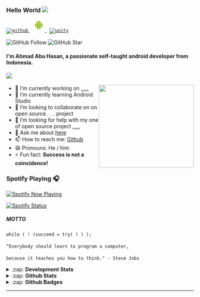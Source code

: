 <!--### Hi there 👋-->
### Hello World <img src="https://github.com/eby8zevin/eby8zevin/blob/main/assets/Hi.gif" width="29px">

<!--
**eby8zevin/eby8zevin** is a ✨ _special_ ✨ repository because its `README.md` (this file) appears on your GitHub profile.

Here are some ideas to get you started:
-->

<p align="left">
  <a href="https://github.com/eby8zevin" target="_blank">
    <code><img src="https://github.com/eby8zevin/eby8zevin/blob/main/assets/GitHub.png" alt="github" width="33" height="33"/></code>
  </a>
  &nbsp;
  <a href="https://github.com/eby8zevin/QRBarcode" target="_blank">
    <code><img src="https://raw.githubusercontent.com/devicons/devicon/master/icons/android/android-original-wordmark.svg" alt="android" width="33" height="33"/></code>
  </a>
  &nbsp;
  <a href="https://github.com/eby8zevin/unity-ARMarker" target="_blank">
    <code><img src="https://www.vectorlogo.zone/logos/unity3d/unity3d-icon.svg" alt="unity" width="33" height="33"/></code>
  </a>
</p>

![GitHub Follow](https://img.shields.io/github/followers/eby8zevin.svg?style=social&label=Follow)
![GitHub Star](https://img.shields.io/github/stars/eby8zevin?affiliations=OWNER%2CCOLLABORATOR&style=social&label=Star)

#### I'm Ahmad Abu Hasan, a passionate self-taught android developer from Indonesia.

![](https://komarev.com/ghpvc/?username=eby8zevin&color=brightgreen&label=Profile+Views)

<a href="https://github.com/eby8zevin">
  <code><img src="https://github.com/eby8zevin/eby8zevin/blob/main/assets/Octocat.png" width="255" height="222" align='right'></code>
</a>

- 🔭 I’m currently working on [. . .](https://github.com/eby8zevin)
- 🌱 I’m currently learning Android Studio
- 👯 I’m looking to collaborate on on open source . . . project
- 🤔 I’m looking for help with my one of open source project [. . .](https://github.com/eby8zevin)
- 💬 Ask me about [here](https://github.com/eby8zevin/eby8zevin/issues)
- 📫 How to reach me: [Github](https://github.com/eby8zevin)
- 😄 Pronouns: He / him
- ⚡ Fun fact: **Success is not a coincidence!**

### Spotify Playing 🎧

[<img src="https://spotify-now-playing-ahmadabuhasan.vercel.app/api/spotify-playing" alt="Spotify Now Playing" width="350" />](https://open.spotify.com/user/gr3y7pr12w9ol2dy2ccdb10e7)

[<img src="https://readme-spotify-status-ahmadabuhasan.vercel.app/api/run-spotify-status" alt="Spotify Status" width="350" />](https://open.spotify.com/user/gr3y7pr12w9ol2dy2ccdb10e7)

##### MOTTO
```
while ( ! (succeed = try( ) ) );

“Everybody should learn to program a computer, 

because it teaches you how to think." - Steve Jobs
```

<details>
  <summary> :zap: <b>Development Stats</b> </summary>
  
  ![Waka Readme](https://github.com/eby8zevin/eby8zevin/workflows/Waka%20Readme/badge.svg)
<!--START_SECTION:waka-->
![Lines of code](https://img.shields.io/badge/From%20Hello%20World%20I%27ve%20Written-195%20Thousand%20lines%20of%20code-blue)

**🐱 My GitHub Data** 

> 🏆 1,144 Contributions in the Year 2022
 > 
> 📦 306.2 kB Used in GitHub's Storage 
 > 
> 🚫 Not Opted to Hire
 > 
> 📜 89 Public Repositories 
 > 
> 🔑 1 Private Repository 
 > 
**I'm a Night 🦉** 

```text
🌞 Morning    599 commits    ██████░░░░░░░░░░░░░░░░░░░   26.24% 
🌆 Daytime    487 commits    █████░░░░░░░░░░░░░░░░░░░░   21.33% 
🌃 Evening    895 commits    █████████░░░░░░░░░░░░░░░░   39.2% 
🌙 Night      302 commits    ███░░░░░░░░░░░░░░░░░░░░░░   13.23%

```
📅 **I'm Most Productive on Wednesday** 

```text
Monday       201 commits    ██░░░░░░░░░░░░░░░░░░░░░░░   8.8% 
Tuesday      255 commits    ██░░░░░░░░░░░░░░░░░░░░░░░   11.17% 
Wednesday    433 commits    ████░░░░░░░░░░░░░░░░░░░░░   18.97% 
Thursday     409 commits    ████░░░░░░░░░░░░░░░░░░░░░   17.92% 
Friday       402 commits    ████░░░░░░░░░░░░░░░░░░░░░   17.61% 
Saturday     293 commits    ███░░░░░░░░░░░░░░░░░░░░░░   12.83% 
Sunday       290 commits    ███░░░░░░░░░░░░░░░░░░░░░░   12.7%

```


📊 **This Week I Spent My Time On** 

```text
💬 Programming Languages: 
Other                    10 hrs 20 mins      ████████████░░░░░░░░░░░░░   51.14% 
Java                     7 hrs 14 mins       █████████░░░░░░░░░░░░░░░░   35.85% 
XML                      2 hrs 24 mins       ███░░░░░░░░░░░░░░░░░░░░░░   11.93% 
PHP                      6 mins              ░░░░░░░░░░░░░░░░░░░░░░░░░   0.56% 
Groovy                   6 mins              ░░░░░░░░░░░░░░░░░░░░░░░░░   0.51%

💻 Operating System: 
Windows                  20 hrs 12 mins      █████████████████████████   100.0%

```

**I Mostly Code in Java** 

```text
Java                     39 repos            ████████████████░░░░░░░░░   66.1% 
JavaScript               7 repos             ███░░░░░░░░░░░░░░░░░░░░░░   11.86% 
PHP                      5 repos             ██░░░░░░░░░░░░░░░░░░░░░░░   8.47% 
C#                       3 repos             █░░░░░░░░░░░░░░░░░░░░░░░░   5.08% 
HTML                     3 repos             █░░░░░░░░░░░░░░░░░░░░░░░░   5.08%

```


**Timeline**

![Chart not found](https://raw.githubusercontent.com/eby8zevin/eby8zevin/main/charts/bar_graph.png) 


 Last Updated on 05/05/2022 01:17:56 UTC
<!--END_SECTION:waka-->
</details>

<details>
  <summary> :zap: <b>Github Stats</b> </summary>
<p align="center">:heart:</p>
<p align="center"><a href="https://github.com/eby8zevin">
  <img src="https://github-readme-stats.vercel.app/api?username=eby8zevin&show_icons=true&theme=dark&line_height=20">
  <img src="https://github-readme-stats.vercel.app/api/top-langs/?username=eby8zevin&layout=compact&theme=dark">
</a></p>
<p align="center">
  <a href="https://github.com/eby8zevin">
    <img src="https://github-readme-streak-stats.herokuapp.com/?user=eby8zevin&theme=dark"/>
  </a>
</p>
</details>

<details>
  <summary> :zap: <b>Github Badges</b> </summary>
  <br>
  <a href='https://archiveprogram.github.com/'><img src='https://raw.githubusercontent.com/acervenky/animated-github-badges/master/assets/acbadge.gif' width='40' height='40'></a> 
  <a href='https://docs.github.com/en/developers'><img src='https://raw.githubusercontent.com/acervenky/animated-github-badges/master/assets/devbadge.gif' width='40' height='40'></a> 
  <a href='https://github.com/pricing'><img src='https://raw.githubusercontent.com/acervenky/animated-github-badges/master/assets/pro.gif' width='40' height='40'></a> 
  <a href='https://stars.github.com/'><img src='https://raw.githubusercontent.com/acervenky/animated-github-badges/master/assets/starbadge.gif' width='35' height='35'></a> 
  <a href='https://docs.github.com/en/github/supporting-the-open-source-community-with-github-sponsors'><img src='https://raw.githubusercontent.com/acervenky/animated-github-badges/master/assets/sponsorbadge.gif' width='35' height='35'></a>
</details>

___
